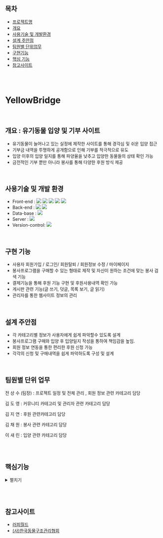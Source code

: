 ## 목차
  - [프로젝트명](#YellowBridge)
  - [개요](#개요=/:=유기동물-입양-및-기부-사이트)
  - [사용기술 및 개발환경](#사용기술-및-개발-환경)
  - [설계 주안점](#설계-주안점)
  - [팀원별 단위업무](#팀원별-단위-업무)
  - [구현기능](#구현-기능)
  - [핵심 기능](#핵심기능)
  - [참고사이트](#참고사이트)


<br>
<br>
 

# YellowBridge

<br>

## 개요 : 유기동물 입양 및 기부 사이트

+ 유기동물이 늘어나고 있는 실정에 제작한 사이트를 통해 경각심 및 쉬운 입양 접근 
+ 기부금 내역을 투명하게 공개함으로 인해 기부를 적극적으로 유도 
+ 입양 이후의 입양 일지를 통해 파양율을 낮추고 입양한 동물들의 상태 확인 가능
+ 금전적인 기부 뿐만 아니라 봉사를 통해 다양한 후원 방식 제공

<br>

## 사용기술 및 개발 환경
+ Front-end : <img src="https://img.shields.io/badge/html-E34F26?style=for-the-badge&logo=html5&logoColor=white"> <img src="https://img.shields.io/badge/css-1572B6?style=for-the-badge&logo=css3&logoColor=white"> <img src="https://img.shields.io/badge/javascript-F7DF1E?style=for-the-badge&logo=javascript&logoColor=black"> <img src="https://img.shields.io/badge/jquery-0769AD?style=for-the-badge&logo=jquery&logoColor=white"> <img src="https://img.shields.io/badge/bootstrap-7952B3?style=for-the-badge&logo=bootstrap&logoColor=white">
+ Back-end : <img src="https://img.shields.io/badge/JAVA-007396?style=for-the-badge&logo=java&logoColor=white"> <img src="https://img.shields.io/badge/Spring-6DB33F?style=for-the-badge&logo=Spring&logoColor=white">   
+ Data-base : <img src="https://img.shields.io/badge/oracle-F80000?style=for-the-badge&logo=oracle&logoColor=white">
+ Server : <img src="https://img.shields.io/badge/github-181717?style=for-the-badge&logo=github&logoColor=white">  
+ Version-control: <img src="https://img.shields.io/badge/apache tomcat-F8DC75?style=for-the-badge&logo=apachetomcat&logoColor=white">

<br>

## 구현 기능 
+ 사용자 회원가입 / 로그인/ 회원탈퇴 / 회원정보 수정 / 마이페이지
+ 봉사프로그램을 구매할 수 있는 형태로 제작 및 자신이 원하는 조건에 맞는 봉사 검색 기능
+ 결제기능을 통해 후원 기능 구현 및 후원사용내역 확인 가능
+ 게시판 관련 기능(글 쓰기, 덧글, 목록 보기, 글 읽기)
+ 관리자를 통한 웹사이트 정보의 관리

<br>

## 설계 주안점
+ 각 카테고리별 정보가 사용자에게  쉽게 파악할수 있도록 설계 
+ 봉사프로그램 구매와 입양 후 입양일지 작성을 통하여 책임감을 높임. 
+ 회원 정보 연동을  통한 편리한 후원 신청 가능
+ 각각의 신청 및 구매내역을 쉽게 파악하도록 구성 및 설계


 <br>


## 팀원별 단위 업무
전 상 수 (팀장)     : 프로젝트 일정 및 전체 관리 , 회원 정보 관련 카테고리 담당 

김 도 영           : 커뮤니티 카테고리 및 관리자 관련 카테고리 담당

김 지 연           : 후원 관련카테고리 담당 

김 채 원           : 봉사 관련 카테고리 담당

이 새 린           : 입양 관련 카테고리 담당




 <br><br>
## 핵심기능
<details><summary> 펼치기 </summary>

<img src ="https://user-images.githubusercontent.com/75979713/128276072-077e970d-7486-444f-9ec0-31f3de7b27a1.png" width="50%" height="50%">

* 사이트의 메인페이지 
  * 입양동물, 봉사, 입양일지, 공지사항을 사용자 조회순으로 보여줌으로써 사용자에게 정보 제공 


<br><br>

<img src ="https://user-images.githubusercontent.com/75979713/128276171-b3f34e28-0004-4487-9e10-c5c827e1b0ae.png" width="40%" height="50%"><img src ="https://user-images.githubusercontent.com/75979713/128276231-c2b1e2de-f615-4b49-8e3d-ad7fb1824c91.png" width="40%" height="40%">

* 입양 카테고리 
  * 입양동물들의 대한 정보를 사용자에게 제공 
  * 입양을 위한 양식을 제공함으로써 사용자의 손쉬운 접근 유도

<br><br>



<img src ="https://user-images.githubusercontent.com/75979713/128277309-6e2b7ee1-4379-4916-b578-59871367cd2d.png" width="40%" height="50%"><img src ="https://user-images.githubusercontent.com/75979713/128277345-554da238-b6ae-45c6-bedd-aa0174b5b2a4.png" width="40%" height="365">

* 봉사 카테고리 
  * 봉사시설에 대한 정보를 사용자에게 제공 
  * API들을 사용하여 사용자에게 봉사시설에 대한 설명과 봉사신청을 진행 가능
  
<br><br>
  
  
<img src ="https://user-images.githubusercontent.com/75979713/128277377-0da26aa3-296d-401b-8396-95c29a39a90b.png" width="40%" height="50%"><img src ="https://user-images.githubusercontent.com/75979713/128277425-18e96a88-05dd-4d85-92d3-50fd1c16f877.png" width="40%" height="50%">

* 후원 카테고리 
  * 사용자의 정보를 입력하고 결제API를 사용하여 결제 가능 
  * 사용자 본인이 후원한 정보를 기간별로 정보 제공 
  
</details>


<br><br>
## 참고사이트 
- [러피월드](https://luppyworld.com/VolunteerApply)
- [(사)한국동물구조관리협회](http://www.karma.or.kr/)





